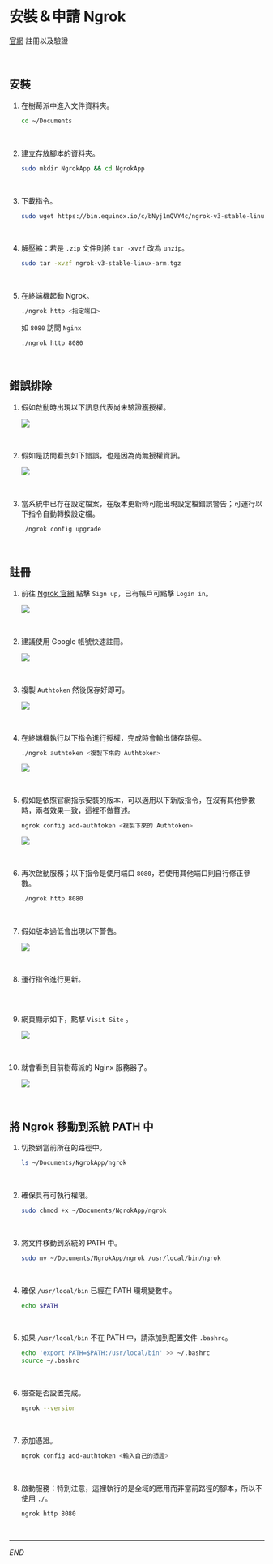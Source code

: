 # 安裝＆申請 Ngrok

[官網](https://ngrok.com/) 註冊以及驗證

<br>


## 安裝

1. 在樹莓派中進入文件資料夾。

    ```bash
    cd ~/Documents
    ```

<br>

2. 建立存放腳本的資料夾。

    ```bash
    sudo mkdir NgrokApp && cd NgrokApp
    ```

<br>

3. 下載指令。

    ```bash
    sudo wget https://bin.equinox.io/c/bNyj1mQVY4c/ngrok-v3-stable-linux-arm.tgz
    ```

<br>

4. 解壓縮：若是 `.zip` 文件則將 `tar -xvzf` 改為 `unzip`。

    ```bash
    sudo tar -xvzf ngrok-v3-stable-linux-arm.tgz
    ```

<br>

5. 在終端機起動 Ngrok。

    ```bash
    ./ngrok http <指定端口>
    ```

    如 `8080` 訪問 `Nginx`

    ```bash
    ./ngrok http 8080
    ```

<br>

## 錯誤排除

1. 假如啟動時出現以下訊息代表尚未驗證獲授權。 

    ![](images/img_117.png)

<br>

2. 假如是訪問看到如下錯誤，也是因為尚無授權資訊。
   
   ![](images/img_95.png)

<br>

3. 當系統中已存在設定檔案，在版本更新時可能出現設定檔錯誤警告；可運行以下指令自動轉換設定檔。

    ```bash
    ./ngrok config upgrade
    ```

<br>

## 註冊

1. 前往 [Ngrok 官網](https://ngrok.com/) 點擊 `Sign up`，已有帳戶可點擊 `Login in`。

    ![](images/img_32.png)

<br>

2. 建議使用 Google 帳號快速註冊。

    ![](images/img_33.png)

<br>

3. 複製 `Authtoken` 然後保存好即可。

    ![](images/img_31.png)

<br>

4. 在終端機執行以下指令進行授權，完成時會輸出儲存路徑。

    ```bash
    ./ngrok authtoken <複製下來的 Authtoken>
    ```

    ![](images/img_118.png)

<br>

5. 假如是依照官網指示安裝的版本，可以適用以下新版指令，在沒有其他參數時，兩者效果一致，這裡不做贅述。

    ```bash
    ngrok config add-authtoken <複製下來的 Authtoken>
    ```

    ![](images/img_94.png)

<br>

6. 再次啟動服務；以下指令是使用端口 `8080`，若使用其他端口則自行修正參數。

    ```bash
    ./ngrok http 8080
    ```

<br>

7. 假如版本過低會出現以下警告。

    ![](images/img_34.png)

<br>

8. 運行指令進行更新。

```bash

```

<br>

9. 網頁顯示如下，點擊 `Visit Site` 。

    ![](images/img_96.png)

<br>

10. 就會看到目前樹莓派的 Nginx 服務器了。

    ![](images/img_97.png)

<br>

## 將 Ngrok 移動到系統 PATH 中

1. 切換到當前所在的路徑中。

    ```bash
    ls ~/Documents/NgrokApp/ngrok
    ```

<br>

2. 確保具有可執行權限。

    ```bash
    sudo chmod +x ~/Documents/NgrokApp/ngrok
    ```

<br>

3. 將文件移動到系統的 PATH 中。

    ```bash
    sudo mv ~/Documents/NgrokApp/ngrok /usr/local/bin/ngrok
    ```

<br>

4. 確保 `/usr/local/bin` 已經在 PATH 環境變數中。

    ```bash
    echo $PATH
    ```

<br>

5. 如果 `/usr/local/bin` 不在 PATH 中，請添加到配置文件 `.bashrc`。

    ```bash
    echo 'export PATH=$PATH:/usr/local/bin' >> ~/.bashrc
    source ~/.bashrc
    ```

<br>

6. 檢查是否設置完成。

    ```bash
    ngrok --version
    ```

<br>

7. 添加憑證。

    ```bash
    ngrok config add-authtoken <輸入自己的憑證>
    ```

<br>

8. 啟動服務：特別注意，這裡執行的是全域的應用而非當前路徑的腳本，所以不使用 `./`。

    ```bash
    ngrok http 8080
    ```

<br>

___

_END_